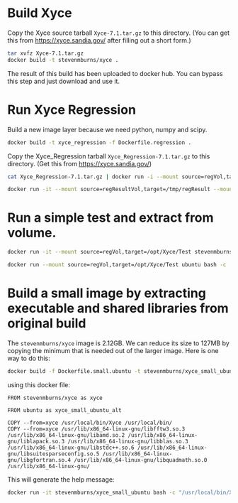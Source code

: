 
# Build Xyce

Copy the Xyce source tarball `Xyce-7.1.tar.gz` to this directory. (You can get this from https://xyce.sandia.gov/ after filling out a short form.)

```bash
tar xvfz Xyce-7.1.tar.gz
docker build -t stevenmburns/xyce .
```
The result of this build has been uploaded to docker hub. You can bypass this step and just download and use it.

# Run Xyce Regression

Build a new image layer because we need python, numpy and scipy.

```bash
docker build -t xyce_regression -f Dockerfile.regression .
```

Copy the Xyce_Regression tarball `Xyce_Regression-7.1.tar.gz` to this directory. (Get this from https://xyce.sandia.gov/)

```bash
cat Xyce_Regression-7.1.tar.gz | docker run -i --mount source=regVol,target=/opt/Xyce/Test ubuntu bash -c "cd /opt/Xyce/Test && tar xvfz -"

docker run -it --mount source=regResultVol,target=/tmp/regResult --mount source=regVol,target=/opt/Xyce/Test xyce_regression bash -c 'cd /tmp && /opt/Xyce/Test/Xyce_Regression-7.1/TestScripts/run_xyce_regression --output=/tmp/regResult/Xyce_Test --xyce_test=/opt/Xyce/Test/Xyce_Regression-7.1 --resultfile=/tmp/regResult/serial_results --taglist="+serial+nightly?noverbose-verbose?klu?fft-library" /usr/local/bin/Xyce'
```

# Run a simple test and extract from volume.

```bash
docker run -it --mount source=regVol,target=/opt/Xyce/Test stevenmburns/xyce bash -c 'cd /opt/Xyce/Test/Xyce_Regression-7.1/Netlists/RLC && /usr/local/bin/Xyce rlc.cir'

docker run --mount source=regVol,target=/opt/Xyce/Test ubuntu bash -c 'cd /opt/Xyce/Test/Xyce_Regression-7.1/Netlists/RLC && tar cvf - .' > Results.tar
```

# Build a small image by extracting executable and shared libraries from original build

The `stevenmburns/xyce` image is 2.12GB. We can reduce its size to 127MB by copying the minimum that is needed out of the larger image.
Here is one way to do this:
```bash
docker build -f Dockerfile.small.ubuntu -t stevenmburns/xyce_small_ubuntu .
```
using this docker file:
```
FROM stevenmburns/xyce as xyce

FROM ubuntu as xyce_small_ubuntu_alt

COPY --from=xyce /usr/local/bin/Xyce /usr/local/bin/
COPY --from=xyce /usr/lib/x86_64-linux-gnu/libfftw3.so.3 /usr/lib/x86_64-linux-gnu/libamd.so.2 /usr/lib/x86_64-linux-gnu/liblapack.so.3 /usr/lib/x86_64-linux-gnu/libblas.so.3 /usr/lib/x86_64-linux-gnu/libstdc++.so.6 /usr/lib/x86_64-linux-gnu/libsuitesparseconfig.so.5 /usr/lib/x86_64-linux-gnu/libgfortran.so.4 /usr/lib/x86_64-linux-gnu/libquadmath.so.0 /usr/lib/x86_64-linux-gnu/
```

This will generate the help message:
```bash
docker run -it stevenmburns/xyce_small_ubuntu bash -c "/usr/local/bin/Xyce --help"
```
